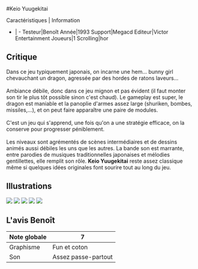 #Keio Yuugekitai

Caractéristiques | Information
- | -
Testeur|Benoît
Année|1993
Support|Megacd
Editeur|Victor Entertainment
Joueurs|1
Scrolling|hor

## Critique
Dans ce jeu typiquement japonais, on incarne une hem... bunny girl chevauchant un dragon, agressée par des hordes de ratons laveurs...<br/><br/>Ambiance débile, donc dans ce jeu mignon et pas évident (il faut monter son tir le plus tôt possible sinon c'est chaud). Le gameplay est super, le dragon est maniable et la panoplie d'armes assez large (shuriken, bombes, missiles,...), et on peut faire apparaître une paire de modules.<br/><br/>C'est un jeu qui s'apprend, une fois qu'on a une stratégie efficace, on la conserve pour progresser péniblement.<br/><br/>Les niveaux sont agrémentés de scènes intermédiaires et de dessins animés aussi débiles les uns que les autres. La bande son est marrante, entre parodies de musiques traditionnelles japonaises et mélodies gentillettes, elle remplit son rôle. <b>Keio Yuugekitai</b> reste assez classique même si quelques idées originales font sourire tout au long du jeu.

## Illustrations
![](http://www.shmup.com/images/thumbs/keioyuugekitai.gif)
![](http://www.shmup.com/images/thumbs/keioyuugekitai-2.gif)
![](http://www.shmup.com/images/thumbs/)
![](http://www.shmup.com/images/thumbs/)
![](http://www.shmup.com/images/thumbs/)

## L'avis Benoît
Note globale|7
-|-
Graphisme|Fun et coton
Son|Assez passe-partout
